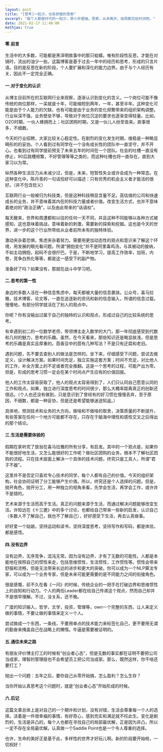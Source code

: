 ```yaml
---
layout: post
title: "[思考]一粒沙，也有骄傲的思索"
excerpt: "每个人都是时代的一粒沙，渺小并倔强。思索，从未离开，结局都交给时间吧。"
date: 2021-02-17 11:40:00
mathjax: true
---
```


#### 零.前言

生活中的大多数，可能都是黑泽明故事中的那只蛤蟆。唯有阶段性反思，才能在对镜时，流出的油少一些。这篇博客是基于过去一年中的经历和思考，形成的只言片语。目的是反思在新的阶段，个人要扩展和深化的能力边界。由于与个人经历有关，因此不一定完全正确。


#### 一.对于变化的认识

从博主目前所在的互联网行业来观察，逐渐认识到变化的含义。一个岗位可能不像传统的岗位那样，一呆就是十年，可能缩短到两年，一年，甚至半年。这种变化可能是由于个人能力的欠缺，也有可能是由于业务的变化频繁带来的组织架构调整。行业纵深不强，业务壁垒不够，导致对于岗位沉淀的要求也逐渐变得轻量。比如，O2O时期，一伙人蜂拥而上；社区团购时期，又是一伙儿人纷至沓来。故事很多，不细数。

今天的行业招聘，大家比较关心稳定性。在剧烈的变化发生时期，维稳是一种略显畸形的的妥协。个人看到过有同学在一个没有成长性的团队中一直坚守，并不开心。也看到过有同学提前预支了未来五年的时间在一个团队。社会的吐槽一直没有停止，90后跳槽频繁，不好管理等等之类的，而这种吐槽也将一直存在，直到大家习以为常。

纵然各种生活压力从未减少过，但是，未来，短暂性失业或许会成为一种常态。在这种变化中，陈丹青的一句话恰好可以描述：只有优秀的机会主义者才能活的很好。（并不包含贬义）

互联网行业一般被归为科技类，但是这种科技稍显含量不足。高估值的公司和快速成长的业务，并不意味着其内在的科技力量或者价值。改变生活方式，也并不意味着绝对的“政治正确”，以及由此带来的“话语权”。

每天醒来，世界和周遭都和以往的任何一天不同，并且这种不同能够以各种方式被感知，这也意味着挑战，意味着新的刺激，需要新的探索和挖掘。这也是今天的世界，进一步的这个行业所带给从业者前所未有的独特体验。

激动夹杂着恐惧，焦虑夹杂着努力。需要用更加动态性的观点和意识来了解这个环境，用发展的眼光看问题。所谓“拥抱变化”并不是阿里毒鸡汤，与其被动的接纳，不如主动拥抱，起码不会很拧巴。于是，不断地学习，提高工作效率，加班，内卷，竞争白热化等等，都是这一感受下的副产物。

准备好了吗？如果没有，那就在战斗中学习吧。

#### 二.思考的第一性

身边的多数人活在一种信息焦虑中，每天都被大量的信息裹挟。公众号，喜马拉雅，技术博客，论文等，一直在追逐新的资讯和新的信息输入，所谓的信息过载。慢慢地，有部分同学就活在了别人的观点中。

你呢？你有没输出过属于自己的独特的认识和观点，形成过自己的比较系统的思考。

有幸遇到初二的一位数学老师，带领博主走入数学的大门，那一年彻底感受到代数和几何的魅力，思考的乐趣。虽然，在今天看来，那些知识还是略显肤浅，但是思考的乐趣是真实且厚重的。茴香豆中的茴有几种写法？不是只有迂腐和老旧。

遇到问题，先不要去查别人的做法是怎样的。坐下来，仔细感受下问题，尝试去做定义，设计解决方案。如果时间充足，独立实施这套方案；时间不充足，对比他人的工作，补全方案上的不足或者完全推翻。这是一个思考的过程，可能产出为零。但是，形成的思考习惯一定会在某个时间点产生应有的价值回报。

他人的工作太容易获取了，他人的观点太容易得到了，人们只认同自己愿意认同的工作和观点。如果，独立进行深度思考的时间很少，那么大概率距离真正的创新还很远。（个人也还没有做到，只是意识到了曾经有的好习惯在慢慢丢弃，至于原因，不细数，都是一种妥协，但是还是希望能够迷途知返。）

具体地，预测技术和业务的大方向，做啥和不做啥的取舍，决策质量的不断提升，有些答案在任何一个地方可能都不存在，只存在于脑海中理性和感性交叉之后得出的那个结论。

#### 三.生活是需要体验的

假期在家听完了放翁在喜马拉雅的所有分享，有启发。其中的一个观点是，如果你不能很好地生活，又怎么能很好的工作呢？做社区团购的业务，根本不了解社区团购的流程。只在技术层面上解决一个具体的技术问题，终究只是工具人，所谓“君子不器”。

这里并不是否定只喜欢专心技术的同学，每个人都有自己的价值。今天的组织架构，社会协同证明了分工能够产生价值。所以，终究还是个人选择的问题。但是，抛开角色，抛开分工，用一种独立的视角来看，先学会生活，再学会工作，或许并不是错的。

艺术来源于生活而高于生活。真正的问题来源于生活，而通过解决问题能够改变生活。许知远在《十三邀》中的多个讨论，也都给自己带来一些新的启发，认识自己（多数人不了解自己，我也不了解自己），好好感受下生活，再去认真做事。

好好爱一个姑娘，坚持运动和读书，坚持深度思考，坚持写作和写码，都是体验，都是感悟。

#### 四.没有边界

没有边界，无序竞争，混沌无常。因为没有边界，才有了无数的可能性。人都是本能地在按照自己的惯性来走，包括思维惯性，生活惯性，工作惯性等。惯性会带来舒服和流畅，但是无法带来长远的进步和更大的突破。你可以成为一个NLP算法专家，可以成为一个业务专家，但是未来可能更需要的是不同能力之间的衔接角色。

很是感慨，前不久在看《一问》的时候，传统企业的一把手在打破边界和思维惯性上的自知和行动力。个人的两任Leader都在给自己传递这个观点，然而自己却并不是很早理解。不过，没关系，还不晚。

广度的知识输入，哲学，文学，投资，管理等，own一个完整的东西，让人来定义做的事情，不要让做的事情来定义一个人。

尝试做成一个东西，一条线，不要用单点的技术能力来标签化自己，更不要用无谓的勤奋来掩盖自己在战略上的懒惰。牛逼是需要被证明的。

#### 五.通往未来之路

有朋友评价博主打工的时候有“创业者心态”，但是无数的事实都在证明不要把公司当成家，理智的管理层也不会希望员工把公司当成家。那么，既然这样，你干啥还要打工？

抛出一个问题：五年之后，要你自己从零开始搞，怎么盈利？怎么生存？

当你开始认真思考这个问题时，就是“创业者心态”开始形成的时候。

#### 六.后记

这篇文章总体上是对自己的一个期许和计划，没有对错，生活会尊重每一个人的选择。活着是一件很幸福的事情，有好奇心，感到充实和满足就不枉此生。变化是剧烈的，生活是非凸的，每个人也都在寻找自己的局部最优解，正是因为非凸，所以一定不存在全局最优解。认真做一个Saddle Point也是一个令人尊重的选择。

也许，生命的美好正是基于此，多样性的世界才好玩儿啊。新的阶段要开始啦，一切祝好！
